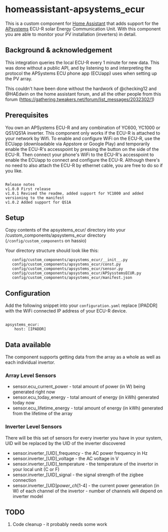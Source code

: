 # homeassistant-apsystems_ecur
This is a custom component for [Home Assistant](http://home-assistant.io) that adds support for the [APsystems](http://www.apsystems.com) ECU-R solar Energy Communication Unit. With this component you are able to monitor your PV installation (inverters) in detail.


## Background & acknowledgement
This integration queries the local ECU-R every 1 minute for new data. This was done without a public API, and by listening to and interpreting the protocol the APSystems ECU phone app (ECUapp) uses when setting up the PV array.

This couldn't have been done without the hardwork of @checking12 and @HAEdwin on the home assistant forum, and all the other people from this forum (https://gathering.tweakers.net/forum/list_messages/2032302/1)

## Prerequisites
You own an APSystems ECU-R and any combination of YC600, YC1000 or QS1/QS1A inverter.
This component only works if the ECU-R is attached to your network by Wifi. To enable and configure WiFi on the ECU-R, use the ECUapp (downloadable via Appstore or Google Play) and temporarily enable the ECU-R's accesspoint by pressing the button on the side of the ECU-R. Then connect your phone's WiFi to the ECU-R's accesspoint to enable the ECUapp to connect and configure the ECU-R.
Although there's no need to also attach the ECU-R by ethernet cable, you are free to do so if you like.
```

Release notes
v1.0.0 First release
v1.0.1 Revised the readme, added support for YC1000 and added versioning to the manifest
v1.0.2 Added support for QS1A
```

## Setup
Copy contents of the apsystems_ecur/ directory into your <HA-CONFIG>/custom_components/apsystems_ecur directory (```/config/custom_components``` on hassio)

Your directory structure should look like this:
```
   config/custom_components/apsystems_ecur/__init__.py
   config/custom_components/apsystems_ecur/const.py
   config/custom_components/apsystems_ecur/sensor.py
   config/custom_components/apsystems_ecur/APSysstemsECUR.py
   config/custom_components/apsystems_ecur/manifest.json
```

## Configuration
Add the following snippet into your ```configuration.yaml```  replace [IPADDR] with the WiFi connected IP address of your ECU-R device. 

```

apsystems_ecur:
    host: [IPADDR]

```

## Data available
The component supports getting data from the array as a whole as well as each individual invertor.

### Array Level Sensors
* sensor.ecu_current_power - total amount of power (in W) being generated right now
* sensor.ecu_today_energy - total amount of energy (in kWh) generated today now
* sensor.ecu_lifetime_energy - total amount of energy (in kWh) generated from the lifetime of the array

### Inverter Level Sensors
There will be this set of sensors for every inverter you have in your system, UID will be replaced by the UID of the inverter discovered

* sensor.inverter_[UID]_frequency - the AC power frequency in Hz
* sensor.inverter_[UID]_voltage - the AC voltage in V
* sensor.inverter_[UID]_temperature - the temperature of the invertor in your local unit (C or F)
* sensor.inverter_[UID]_signal - the signal strength of the zigbee connection
* sensor.inverter_[UID]_power_ch_[1-4] - the current power generation (in W) of each channel of the invertor - number of channels will depend on inverter model

## TODO
1. Code cleanup - it probably needs some work

